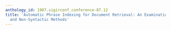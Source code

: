 ```yaml
---
anthology_id: 1987.sigirconf_conference-87.12
title: 'Automatic Phrase Indexing for Document Retrieval: An Examination of Syntactic
  and Non-Syntactic Methods'
---
```

